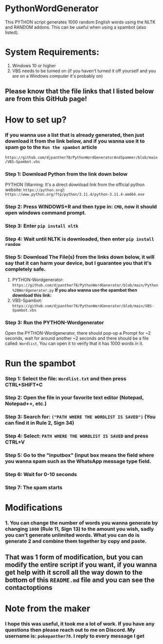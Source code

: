 # PythonWordGenerator
This PYTHON script generates 1000 random English words using the NLTK and RANDOM addons. This can be useful when using a spambot (also listed).

# System Requirements:
1. Windows 10 or higher
2. VBS needs to be turned on (if you haven't turned it off yourself and you are on a Windows computer it's probably on)

## Please know that the file links that I listed below are from this GitHub page!

# How to set up?

### If you wanna use a list that is already generated, then just download it from the link below, and if you wanna use it to spam go to the `Run the spambot` article
`https://github.com/djpanther78/PythonWordGeneratorAndSpammer/blob/main/VBS-Spambot.vbs`

### Step 1: Download Python from the link down below
PYTHON (Warning: It's a direct download link from the official python website: `https://python.org`): `https://www.python.org/ftp/python/3.11.4/python-3.11.4-amd64.exe`
### Step 2: Press WINDOWS+R and then type in: `CMD`, now it should open windows command prompt.
### Step 3: Enter `pip install nltk`
### Step 4: Wait until NLTK is downloaded, then enter `pip install random`
### Step 5: Download The File(s) from the links down below, it will say that it can harm your device, but I guarantee you that it's completely safe.
1. PYTHON-Wordgenerator: `https://github.com/djpanther78/PythonWordGenerator/blob/main/Python%20Wordgenerator.py`
**If you also wanna use the spambot then download this link:**
2. VBS-Spambot: `https://github.com/djpanther78/PythonWordGenerator/blob/main/VBS-Spambot.vbs`

### Step 3: Run the PYTHON-Wordgenerator
Open the PYTHON-Wordgenerator, there should pop-up a Prompt for ~2 seconds, wait for around another ~2 seconds and there should be a file called: `Wordlist`. You can open it to verify that it has 1000 words in it.

# Run the spambot

### Step 1: Select the file: `Wordlist.txt` and then press CTRL+SHIFT+C
### Step 2: Open the file in your favorite text editor (Notepad, Notepad++, etc.)
### Step 3: Search for: `("PATH WHERE THE WORDLIST IS SAVED")` (You can find it in Rule 2, Sign 34)
### Step 4: Select: `PATH WHERE THE WORDLIST IS SAVED` and press CTRL+V 
### Step 5: Go to the "inputbox" (input box means the field where you wanna spam such as the WhatsApp message type field.
### Step 6: Wait for 0-10 seconds
### Step 7: The spam starts

# Modifications

### 1. You can change the number of words you wanna generate by changing `1000` (Rule 11, Sign 13) to the amount you wish, sadly you can't generate unlimited words. What you can do is generate 2 and combine them together by copy and paste.
## That was 1 form of modification, but you can modify the entire script if you want, if you wanna get help with it scroll all the way down to the bottom of this `README.md` file and you can see the contactoptions

# Note from the maker

### I hope this was useful, it took me a lot of work. If you have any questions then please reach out to me on Discord. My username is: `pokepanther78`. I reply to every message I get
